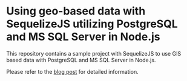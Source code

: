 # Using geo-based data with SequelizeJS utilizing PostgreSQL and MS SQL Server in Node.js

This repository contains a sample project with SequelizeJS to use GIS based data with PostgreSQL and MS SQL Server in Node.js.

Please refer to the [blog post](http://manuel-rauber.com/2016/01/08/using-geo-based-data-with-sequelizejs-utilizing-postgresql-and-ms-sql-server-in-node-js/) for detailed information.
